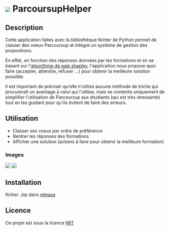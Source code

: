 # ![](http://i.imgur.com/smP8RoC.png) ParcoursupHelper 



## Description

Cette application faites avec la bibliothèque tkinter de Python permet de classer des voeux Parcoursup et intègre un système de gestion des propositions.

En effet, en fonction des réponses données par les formations et en se basant sur l'[algorithme de gale shapley](https://fr.wikipedia.org/wiki/Algorithme_de_Gale_et_Shapley), l'application nous propose quoi faire (accepter, attendre, refuser ...) pour obtenir la meilleure solution possible.

Il est important de préciser qu'elle n'utilise aucune méthode de triche qui procurerait un avantage à celui qui l'utilise, mais se contente uniquement de simplifier l'utilisation de Parcoursup aux étudiants (qui est très stressante) tout en les guidant pour qu'ils évitent de faire des erreurs. 

## Utilisation

- Classer ses voeux par ordre de préférence
- Rentrer les réponses des formations 
- Afficher une solution (actions à faire pour obtenir la meilleure formation)

### Images 

![](http://i.imgur.com/zOVHAnW.png)
![](http://i.imgur.com/JSkzLEH.png)

## Installation

fichier .zip dans [release](https://github.com/Ikseno/ParcoursupHelper/releases/tag/v1.0)

## Licence

Ce projet est sous la licence [MIT](https://github.com/Ikseno/ParcoursupHelper/blob/main/LICENSE)
